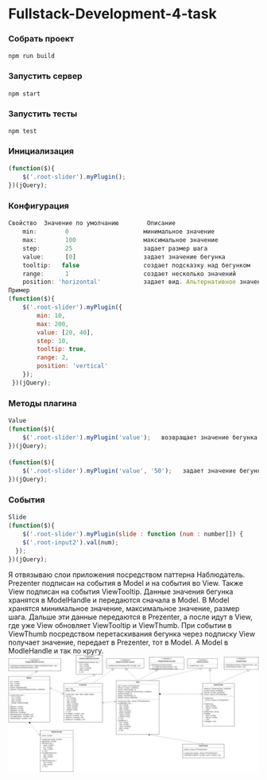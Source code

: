 # Fullstack-Development-4-task     
### Собрать проект
```
npm run build
```
### Запустить сервер
```
npm start
```
### Запустить тесты
```
npm test
```
### Инициализация
```js
(function($){                                
    $('.root-slider').myPlugin();          
})(jQuery);                             
```
### Конфигурация 
```js
Cвойство  Значение по умолчанию        Описание
    min:        0                     минимальное значение
    max:        100                   максимальное значение
    step:       25                    задает размер шага
    value:      [0]                   задает значение бегунка
    tooltip:   false                  создает подсказку над бегунком
    range:      1                     создает несколько значений
    position: 'horizontal'            задает вид. Альтернативное значение - 'vertical'
Пример
(function($){                                
    $('.root-slider').myPlugin({
        min: 10,
        max: 200,
        value: [20, 40],
        step: 10,
        tooltip: true,
        range: 2,
        position: 'vertical'
    });          
 })(jQuery);   
```
### Методы плагина
```js
Value
(function($){                                
    $('.root-slider').myPlugin('value');   возвращает значение бегунка       
})(jQuery);  

(function($){                                
    $('.root-slider').myPlugin('value', '50');   задает значение бегунка       
})(jQuery);
```
### События
```js
Slide 
(function($){                                
    $('.root-slider').myPlugin(slide : function (num : number[]) {      выполняет функцию при каждом изменении  
    $('.root-input2').val(num);                                         значения бегунка.    
  });                                                                 
})(jQuery);
```


Я отвязываю слои приложения посредством паттерна Наблюдатель. Prezenter подписан на события в Model и на события во View. Также View подписан на события ViewTooltip. Данные значения бегунка хранятся в ModelHandle и передаются сначала в Model. В Model хранятся минимальное значение, максимальное значение, размер шага. Дальше эти данные передаются в Prezenter, а после идут в View, где уже View обновляет ViewTooltip и ViewThumb. При событии в ViewThumb посредством перетаскивания бегунка через подписку View получает значение, передает в Prezenter, тот в Model. А Model в ModleHandle и так по кругу.
![диаграмма классов](./Diagram.jpg)
